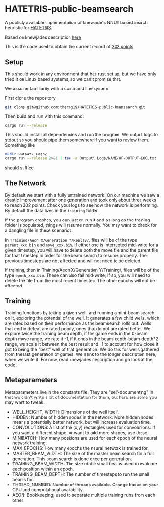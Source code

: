 # HATETRIS-public-beamsearch
A publicly available implementation of knewjade's NNUE based search heuristic for [HATETRIS](https://qntm.org/hatetris). 

Based on knewjades description [here](https://gist.github.com/knewjade/24fd3a655e5321c8ebac8b93fa497ed9)

This is the code used to obtain the current record of [302 points]()

## Setup

This should work in any environment that has rust set up, but we have only tried it on Linux based systems, so we can't promise that. 

We assume familiarity with a command line system. 

First clone the repository 

```bash
git clone git@github.com:thecog19/HATETRIS-public-beamsearch.git
```

Then build and run with this command: 
```bash
cargo run --release
```

This should install all dependencies and run the program. We output logs to stdout so you should pipe them somewhere if you want to review them. Something like 
```bash
mkdir Output\ Logs/
cargo run --release 2>&1 | tee -a Output\ Logs/NAME-OF-OUTPUT-LOG.txt
```
should suffice

## The Network
By default we start with a fully untrained network. On our machine we saw a drastic improvement after one generation and took only about three weeks to reach 302 points. Check your logs to see how the network is performing. By default the data lives in the `training` folder. 

If the program crashes, you can just re-run it and as long as the training folder is populated, things will resume normally. You may want to check for a dangling file in these scenarios. 

In `Training/Aeon X/Generation Y/Replay/`, files will be of the type `parent_xxx.bin` and `move_xxx.bin`.  If either one is interrupted mid-write for a given timestep, you will have to delete both the move file and the parent file for that timestep in order for the beam search to resume properly.  The previous timesteps are not affected and will not need to be deleted.

If training, then in Training/Aeon X/Generation Y/Training/, files will be of the type `epoch_xxx.bin`.  These can also fail mid-write; if so, you will need to delete the file from the most recent timestep.  The other epochs will not be affected.

## Training

Training functions by taking a given well, and running a mini-beam search on it, exploring the potential of the well. It generates a few child wells, which are rated based on their performance as the beamsearch rolls out. Wells that end in defeat are rated poorly, ones that do not are rated better. We explore twice the training beam depth, if the game ends in the 0-beam depth move range, we rate it -1, if it ends in the beam-depth-beam-depth*2 range, we scale it between the best result and -1 to account for how close it got to being the "best" well of that generation. We do this for wells gathered from the last generation of games. We'll link to the longer description here, when we write it. For now, read knewjades description and go look at the code!   

## Metaparameters

Metaparameters live in the constants file. They are "self-documenting" in that we didn't write a lot of documentation for them, but here are some you may want to tweak. 

- WELL_HEIGHT, WIDTH: Dimensions of the well itself.
- HIDDEN: Number of hidden nodes in the network.  More hidden nodes means a potentially better network, but will increase evaluation time.
- CONVOLUTIONS: A list of the (x,y) rectangles used for convolutions.  If you want a different shape, or want to add more shapes, use these.
- MINIBATCH: How many positions are used for each epoch of the neural network training.
- MAX_EPOCHS: How many epochs the neural network is trained for.
- MASTER_BEAM_WIDTH: The size of the master beam search for a full generation.  This beam search is done once per generation.
- TRAINING_BEAM_WIDTH: The size of the small beams used to evaluate each position within an epoch.
- TRAINING_BEAM_DEPTH: The number of timesteps to run the small beams for.
- THREAD_NUMBER: Number of threads available.  Change based on your CPU and computational availability.
- AEON: Bookkeeping; used to separate multiple training runs from each other.
